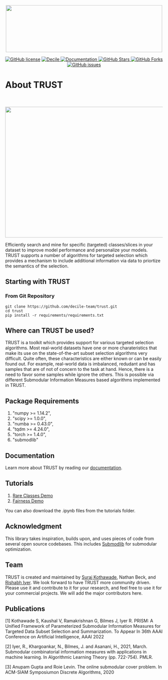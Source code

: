 <p align="center">
    <br>
        &nbsp&nbsp&nbsp&nbsp&nbsp&nbsp&nbsp&nbsp&nbsp&nbsp&nbsp&nbsp
        <img src="https://github.com/decile-team/trust/blob/main/trust_logo.svg" width="500" height="150"/>
    </br>
</p>

<p align="center">
    <a href="https://github.com/decile-team/trust/blob/main/LICENSE">
        <img alt="GitHub license" src="https://img.shields.io/github/license/decile-team/trust"></a>
    </a>
    <a href="https://decile.org/">
        <img alt="Decile" src="https://img.shields.io/badge/website-online-green">
    </a>
    <a href="https://trust.readthedocs.io/en/latest/index.html">
        <img alt="Documentation" src="https://img.shields.io/badge/docs-passing-brightgreen">
    </a>
    <a href="#">
        <img alt="GitHub Stars" src="https://img.shields.io/github/stars/decile-team/trust">
    </a>
    <a href="#">
        <img alt="GitHub Forks" src="https://img.shields.io/github/forks/decile-team/trust">
    </a>
    <a href="https://github.com/decile-team/trust/issues">
        <img alt="GitHub issues" src="https://img.shields.io/github/issues/decile-team/trust">
    </a>
</p>

# About TRUST

<p align="center">
    <br>
        &nbsp&nbsp&nbsp&nbsp&nbsp&nbsp&nbsp&nbsp&nbsp&nbsp&nbsp&nbsp
        <img src="https://github.com/decile-team/trust/blob/main/tss.png" width="763" height="417"/>
    </br>
</p>

Efficiently search and mine for specific (targeted) classes/slices in your dataset to improve model performance and personalize your models.
TRUST supports a number of algorithms for targeted selection which provides a mechanism to include additional information via data to priortize the semantics of the selection.

## Starting with TRUST

### From Git Repository
```
git clone https://github.com/decile-team/trust.git
cd trust
pip install -r requirements/requirements.txt
```

## Where can TRUST be used?
TRUST is a toolkit which provides support for various targeted selection algorithms. Most real-world datasets have one or more charateristics that make its use on the state-of-the-art subset selection algorithms very difficult. Quite often, these characteristics are either known or can be easily found out. For example, real-world data is imbalanced, redudant and has samples that are of not of concern to the task at hand. Hence, there is a need to favor some samples while ignore the others. This is possible via different Submodular Information Measures based algorithms implemented in TRUST.

## Package Requirements
1) "numpy >= 1.14.2",
2) "scipy >= 1.0.0",
3) "numba >= 0.43.0",
4) "tqdm >= 4.24.0",
5) "torch >= 1.4.0",
6) "submodlib"


## Documentation
Learn more about TRUST by reading our [documentation](https://trust.readthedocs.io/en/latest/index.html).

## Tutorials
1. [Rare Classes Demo](https://colab.research.google.com/drive/1iidYqUu2Vkv_9lbIwvuwWKYPkhHt-vHR?usp=sharing)
2. [Fairness Demo](https://colab.research.google.com/drive/1STgb2cBzKPmXMChlq5Zv2VMhLHqUssyr?usp=sharing)


You can also download the .ipynb files from the tutorials folder.

## Acknowledgment
This library takes inspiration, builds upon, and uses pieces of code from several open source codebases. This includes [Submodlib](https://github.com/decile-team/submodlib) for submodular optimization.

## Team
TRUST is created and maintained by [Suraj Kothawade](https://personal.utdallas.edu/~snk170001/), Nathan Beck, and [Rishabh Iyer](https://www.rishiyer.com). We look forward to have TRUST more community driven. Please use it and contribute to it for your research, and feel free to use it for your commercial projects. We will add the major contributors here.

## Publications

[1] Kothawade S, Kaushal V, Ramakrishnan G, Bilmes J, Iyer R. PRISM: A Unified Framework of Parameterized Submodular Information Measures for Targeted Data Subset Selection and Summarization. To Appear In 36th AAAI Conference on Artificial Intelligence, AAAI 2022

[2] Iyer, R., Khargoankar, N., Bilmes, J. and Asanani, H., 2021, March. Submodular combinatorial information measures with applications in machine learning. In Algorithmic Learning Theory (pp. 722-754). PMLR.

[3] Anupam Gupta and Roie Levin. The online submodular cover problem. In ACM-SIAM Symposiumon Discrete Algorithms, 2020
